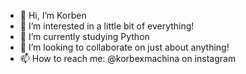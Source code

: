 - 👋 Hi, I’m Korben
- 👀 I’m interested in a little bit of everything!
- 🌱 I’m currently studying Python
- 💞️ I’m looking to collaborate on just about anything!
- 📫 How to reach me: @korbexmachina on instagram
